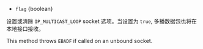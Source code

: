 <!-- YAML
added: v0.3.8
-->

* `flag` {boolean}

设置或清除 `IP_MULTICAST_LOOP` socket 选项。当设置为 `true`, 多播数据包也将在本地接口接收。

This method throws `EBADF` if called on an unbound socket.
